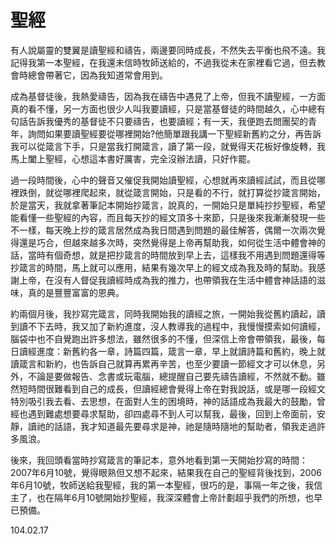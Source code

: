 # 聖經

有人說屬靈的雙翼是讀聖經和禱告，兩邊要同時成長，不然失去平衡也飛不遠。我記得我第一本聖經，在我還未信時牧師送給的，不過我從未在家裡看它過，但去教會時總會帶著它，因為我知道常會用到。

成為基督徒後，我熱愛禱告，因為我在禱告中遇見了上帝，但我不讀聖經，一方面真的看不懂，另一方面也很少人叫我要讀經，只是當基督徒的時間越久，心中總有句話告訴我優秀的基督徒不只要禱告，也要讀經；有一天，我便跑去問團契的青年，詢問如果要讀聖經要從哪裡開始?他簡單跟我講一下聖經新舊約之分，再告訴我可以從箴言下手，只是當我打開箴言，讀了第一段，就覺得天花板好像旋轉，我馬上闔上聖經，心想這本書好厲害，完全沒辦法讀，只好作罷。

過一段時間後，心中的聲音又催促我開始讀聖經，心想就再來讀經試試，而且從哪裡跌倒，就從哪裡爬起來，就從箴言開始，只是看的不行，就打算從抄箴言開始，於是當天，我就拿著筆記本開始抄箴言，說真的，一開始只是單純抄抄聖經，希望能看懂一些聖經的內容，而且每天抄的經文頂多十來節，只是後來我漸漸發現一些不一樣，每天晚上抄的箴言居然成為我日間遇到問題的最佳解答，偶爾一次兩次覺得還是巧合，但越來越多次時，突然覺得是上帝再幫助我，如何從生活中體會神的話，當時有個奇想，就是把抄箴言的時間放到早上去，這樣我不用遇到問題還得等抄箴言的時間，馬上就可以應用，結果有幾次早上的經文成為我及時的幫助。我感謝上帝，在沒有人督促我讀經時成為我的推力，也帶領我在生活中體會神話語的滋味，真的是豐豐富富的恩典。

約兩個月後，我抄寫完箴言，同時我開始我的讀經之旅，一開始我從舊約讀起，讀到讀不下去時，我又加了新約進度，沒人教導我的過程中，我慢慢摸索如何讀經，腦袋中也不自覺跑出許多想法，雖然很多的不懂，但深信上帝會帶領我，最後，每日讀經進度：新舊約各一章，詩篇四篇，箴言一章，早上就讀詩篇和舊約，晚上就讀箴言和新約，也告訴自己就算再累再辛苦，也至少要讀一節經文才可以休息，另外，不論是要做報告、念書或玩電腦，總提醒自己要先禱告讀經，不然就不動。雖然短時間很難看到自己的成長，但讀經總會覺得上帝在對我說話，或是哪一段經文特別吸引我去看、去思想，在面對人生的困境時，神的話語成為我最大的鼓勵，曾經也遇到難處想要尋求幫助，卻四處尋不到人可以幫我，最後，回到上帝面前，安靜，讀祂的話語，我才知道最先要尋求是神，祂是隨時隨地的幫助者，領我走過許多風浪。

後來，我回頭看當時抄寫箴言的筆記本，意外地看到第一天開始抄寫的時間：2007年6月10號，覺得眼熟但又想不起來，結果我在自己的聖經背後找到，2006年6月10號，牧師送給我聖經，我的第一本聖經，很巧的是，事隔一年之後，我信主了，也在隔年6月10號開始抄聖經，我深深體會上帝計劃超乎我們的所想，也早已預備。


104.02.17














